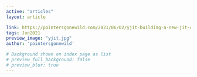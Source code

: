 ```yaml
---
active: "articles"
layout: article

link: https://pointersgonewild.com/2021/06/02/yjit-building-a-new-jit-compiler-inside-cruby/
tags: Jun2021
preview_image: "yjit.jpg"
author: 'pointersgonewild'

# Background shown on index page as list
# preview_full_background: false
# preview_blur: true
---
```

